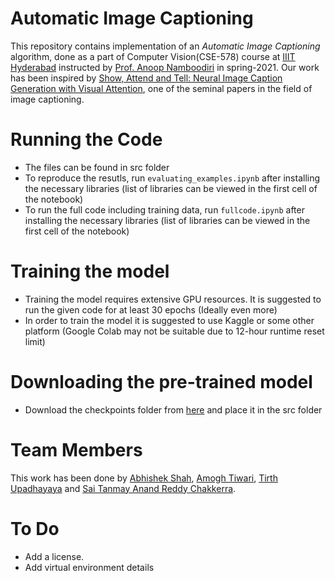 # Automatic Image Captioning
This repository contains implementation of an *Automatic Image Captioning* algorithm, done as a part of Computer Vision(CSE-578) course at [IIIT Hyderabad](https://www.iiit.ac.in/) instructed by [Prof. Anoop Namboodiri](https://faculty.iiit.ac.in/~anoop/) in spring-2021. Our work has been inspired by [Show, Attend and Tell: Neural Image Caption Generation with Visual Attention](https://arxiv.org/abs/1502.03044), one of the seminal papers in the field of image captioning.

# Running the Code
- The files can be found in src folder
- To reproduce the resutls, run ```evaluating_examples.ipynb``` after installing the necessary libraries (list of libraries can be viewed in the first cell of the notebook) 
- To run the full code including training data, run ```fullcode.ipynb``` after installing the necessary libraries (list of libraries can be viewed in the first cell of the notebook) 

# Training the model
- Training the model requires extensive GPU resources. It is suggested to run the given code for at least 30 epochs (Ideally even more)
- In order to train the model it is suggested to use Kaggle or some other platform (Google Colab may not be suitable due to 12-hour runtime reset limit)

# Downloading the pre-trained model
- Download the checkpoints folder from [here](https://iiitaphyd-my.sharepoint.com/:f:/g/personal/abhishek_shah_students_iiit_ac_in/EscWhbR5ZwZAoPy6Ar5pPE8BQBNSUuI7UIEaOwn_OSmyZg?e=GAYNWX
) and place it in the src folder

# Team Members
This work has been done by [Abhishek Shah](https://github.com/AbhishekShah1709), [Amogh Tiwari](https://github.com/amoghtiwari/), [Tirth Upadhayaya](https://github.com/tirth7777777) and [Sai Tanmay Anand Reddy Chakkerra](https://github.com/starc52). 

# To Do
- Add a license.
- Add virtual environment details
